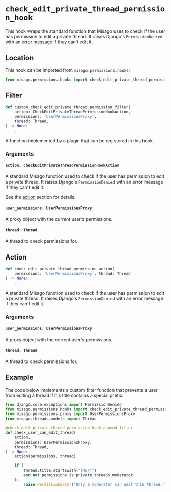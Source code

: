 # `check_edit_private_thread_permission_hook`

This hook wraps the standard function that Misago uses to check if the user has permission to edit a private thread. It raises Django's `PermissionDenied` with an error message if they can't edit it.


## Location

This hook can be imported from `misago.permissions.hooks`:

```python
from misago.permissions.hooks import check_edit_private_thread_permission_hook
```


## Filter

```python
def custom_check_edit_private_thread_permission_filter(
    action: CheckEditPrivateThreadPermissionHookAction,
    permissions: 'UserPermissionsProxy',
    thread: Thread,
) -> None:
    ...
```

A function implemented by a plugin that can be registered in this hook.


### Arguments

#### `action: CheckEditPrivateThreadPermissionHookAction`

A standard Misago function used to check if the user has permission to edit a private thread. It raises Django's `PermissionDenied` with an error message if they can't edit it.

See the [action](#action) section for details.


#### `user_permissions: UserPermissionsProxy`

A proxy object with the current user's permissions.


#### `thread: Thread`

A thread to check permissions for.


## Action

```python
def check_edit_private_thread_permission_action(
    permissions: 'UserPermissionsProxy', thread: Thread
) -> None:
    ...
```

A standard Misago function used to check if the user has permission to edit a private thread. It raises Django's `PermissionDenied` with an error message if they can't edit it.


### Arguments

#### `user_permissions: UserPermissionsProxy`

A proxy object with the current user's permissions.


#### `thread: Thread`

A thread to check permissions for.


## Example

The code below implements a custom filter function that prevents a user from editing a thread if it's title contains a special prefix.

```python
from django.core.exceptions import PermissionDenied
from misago.permissions.hooks import check_edit_private_thread_permission_hook
from misago.permissions.proxy import UserPermissionsProxy
from misago.threads.models import Thread

@check_edit_private_thread_permission_hook.append_filter
def check_user_can_edit_thread(
    action,
    permissions: UserPermissionsProxy,
    thread: Thread,
) -> None:
    action(permissions, thread)

    if (
        thread.title.startswith("[MVP]")
        and not permissions.is_private_threads_moderator
    ):
        raise PermissionError("Only a moderator can edit this thread.")
```
